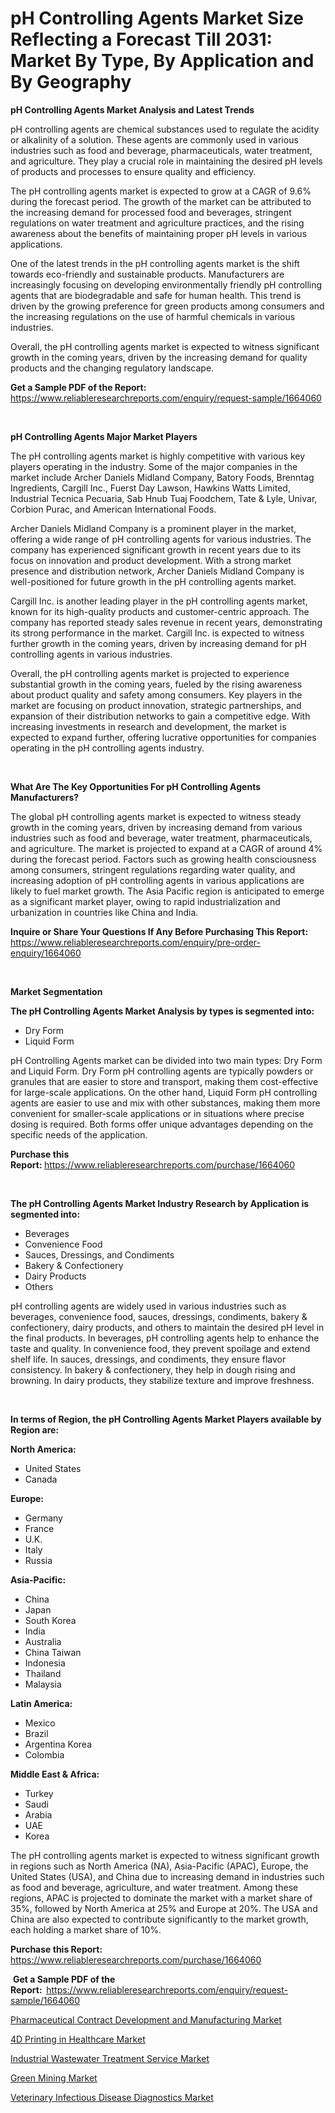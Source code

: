 <p><h1>pH Controlling Agents Market Size Reflecting a Forecast Till 2031: Market By Type, By Application and By Geography</h1></p><p><strong>pH Controlling Agents Market Analysis and Latest Trends</strong></p>
<p><p>pH controlling agents are chemical substances used to regulate the acidity or alkalinity of a solution. These agents are commonly used in various industries such as food and beverage, pharmaceuticals, water treatment, and agriculture. They play a crucial role in maintaining the desired pH levels of products and processes to ensure quality and efficiency.</p><p>The pH controlling agents market is expected to grow at a CAGR of 9.6% during the forecast period. The growth of the market can be attributed to the increasing demand for processed food and beverages, stringent regulations on water treatment and agriculture practices, and the rising awareness about the benefits of maintaining proper pH levels in various applications.</p><p>One of the latest trends in the pH controlling agents market is the shift towards eco-friendly and sustainable products. Manufacturers are increasingly focusing on developing environmentally friendly pH controlling agents that are biodegradable and safe for human health. This trend is driven by the growing preference for green products among consumers and the increasing regulations on the use of harmful chemicals in various industries.</p><p>Overall, the pH controlling agents market is expected to witness significant growth in the coming years, driven by the increasing demand for quality products and the changing regulatory landscape.</p></p>
<p><strong>Get a Sample PDF of the Report:&nbsp;</strong> <a href="https://www.reliableresearchreports.com/enquiry/request-sample/1664060">https://www.reliableresearchreports.com/enquiry/request-sample/1664060</a></p>
<p>&nbsp;</p>
<p><strong>pH Controlling Agents Major Market Players</strong></p>
<p><p>The pH controlling agents market is highly competitive with various key players operating in the industry. Some of the major companies in the market include Archer Daniels Midland Company, Batory Foods, Brenntag Ingredients, Cargill Inc., Fuerst Day Lawson, Hawkins Watts Limited, Industrial Tecnica Pecuaria, Sab Hnub Tuaj Foodchem, Tate & Lyle, Univar, Corbion Purac, and American International Foods.</p><p>Archer Daniels Midland Company is a prominent player in the market, offering a wide range of pH controlling agents for various industries. The company has experienced significant growth in recent years due to its focus on innovation and product development. With a strong market presence and distribution network, Archer Daniels Midland Company is well-positioned for future growth in the pH controlling agents market.</p><p>Cargill Inc. is another leading player in the pH controlling agents market, known for its high-quality products and customer-centric approach. The company has reported steady sales revenue in recent years, demonstrating its strong performance in the market. Cargill Inc. is expected to witness further growth in the coming years, driven by increasing demand for pH controlling agents in various industries.</p><p>Overall, the pH controlling agents market is projected to experience substantial growth in the coming years, fueled by the rising awareness about product quality and safety among consumers. Key players in the market are focusing on product innovation, strategic partnerships, and expansion of their distribution networks to gain a competitive edge. With increasing investments in research and development, the market is expected to expand further, offering lucrative opportunities for companies operating in the pH controlling agents industry.</p></p>
<p>&nbsp;</p>
<p><strong>What Are The Key Opportunities For pH Controlling Agents Manufacturers?</strong></p>
<p><p>The global pH controlling agents market is expected to witness steady growth in the coming years, driven by increasing demand from various industries such as food and beverage, water treatment, pharmaceuticals, and agriculture. The market is projected to expand at a CAGR of around 4% during the forecast period. Factors such as growing health consciousness among consumers, stringent regulations regarding water quality, and increasing adoption of pH controlling agents in various applications are likely to fuel market growth. The Asia Pacific region is anticipated to emerge as a significant market player, owing to rapid industrialization and urbanization in countries like China and India.</p></p>
<p><strong>Inquire or Share Your Questions If Any Before Purchasing This Report:</strong> <a href="https://www.reliableresearchreports.com/enquiry/pre-order-enquiry/1664060">https://www.reliableresearchreports.com/enquiry/pre-order-enquiry/1664060</a></p>
<p>&nbsp;</p>
<p><strong>Market Segmentation</strong></p>
<p><strong>The pH Controlling Agents Market Analysis by types is segmented into:</strong></p>
<p><ul><li>Dry Form</li><li>Liquid Form</li></ul></p>
<p><p>pH Controlling Agents market can be divided into two main types: Dry Form and Liquid Form. Dry Form pH controlling agents are typically powders or granules that are easier to store and transport, making them cost-effective for large-scale applications. On the other hand, Liquid Form pH controlling agents are easier to use and mix with other substances, making them more convenient for smaller-scale applications or in situations where precise dosing is required. Both forms offer unique advantages depending on the specific needs of the application.</p></p>
<p><strong>Purchase this Report:&nbsp;</strong><a href="https://www.reliableresearchreports.com/purchase/1664060">https://www.reliableresearchreports.com/purchase/1664060</a></p>
<p>&nbsp;</p>
<p><strong>The pH Controlling Agents Market Industry Research by Application is segmented into:</strong></p>
<p><ul><li>Beverages</li><li>Convenience Food</li><li>Sauces, Dressings, and Condiments</li><li>Bakery & Confectionery</li><li>Dairy Products</li><li>Others</li></ul></p>
<p><p>pH controlling agents are widely used in various industries such as beverages, convenience food, sauces, dressings, condiments, bakery & confectionery, dairy products, and others to maintain the desired pH level in the final products. In beverages, pH controlling agents help to enhance the taste and quality. In convenience food, they prevent spoilage and extend shelf life. In sauces, dressings, and condiments, they ensure flavor consistency. In bakery & confectionery, they help in dough rising and browning. In dairy products, they stabilize texture and improve freshness.</p></p>
<p>&nbsp;</p>
<p><strong>In terms of Region, the pH Controlling Agents Market Players available by Region are:</strong></p>
<p>
    <p> <strong> North America: </strong>
        <ul>
            <li>United States</li>
            <li>Canada</li>
        </ul>
        </p> 
    <p> <strong> Europe: </strong>
        <ul>
            <li>Germany</li>
            <li>France</li>
            <li>U.K.</li>
            <li>Italy</li>
            <li>Russia</li>
        </ul>
        </p> 
    <p> <strong> Asia-Pacific: </strong>
        <ul>
            <li>China</li>
            <li>Japan</li>
            <li>South Korea</li>
            <li>India</li>
            <li>Australia</li>
            <li>China Taiwan</li>
            <li>Indonesia</li>
            <li>Thailand</li>
            <li>Malaysia</li>
        </ul>
        </p> 
    <p> <strong> Latin America: </strong>
        <ul>
            <li>Mexico</li>
            <li>Brazil</li>
            <li>Argentina Korea</li>
            <li>Colombia</li>
        </ul>
        </p> 
    <p> <strong> Middle East & Africa: </strong>
        <ul>
            <li>Turkey</li>
            <li>Saudi</li>
            <li>Arabia</li>
            <li>UAE</li>
            <li>Korea</li>
        </ul>
    </p>
    </p>
<p><p>The pH controlling agents market is expected to witness significant growth in regions such as North America (NA), Asia-Pacific (APAC), Europe, the United States (USA), and China due to increasing demand in industries such as food and beverage, agriculture, and water treatment. Among these regions, APAC is projected to dominate the market with a market share of 35%, followed by North America at 25% and Europe at 20%. The USA and China are also expected to contribute significantly to the market growth, each holding a market share of 10%.</p></p>
<p><strong>Purchase this Report: </strong><a href="https://www.reliableresearchreports.com/purchase/1664060">https://www.reliableresearchreports.com/purchase/1664060</a></p>
<p>&nbsp;<strong>Get a Sample PDF of the Report:&nbsp;&nbsp;</strong><a href="https://www.reliableresearchreports.com/enquiry/request-sample/1664060">https://www.reliableresearchreports.com/enquiry/request-sample/1664060</a></p>
<p><strong></strong></p>
<p><p><a href="https://medium.com/p/b70ccb94ac10/edit">Pharmaceutical Contract Development and Manufacturing Market</a></p><p><a href="https://medium.com/p/ef38d0a9a6dc/edit">4D Printing in Healthcare Market</a></p><p><a href="https://medium.com/p/b8f50b13962c/edit">Industrial Wastewater Treatment Service Market</a></p><p><a href="https://medium.com/p/73a71c1f4482/edit">Green Mining Market</a></p><p><a href="https://medium.com/p/fe0398b033f3/edit">Veterinary Infectious Disease Diagnostics Market</a></p></p>